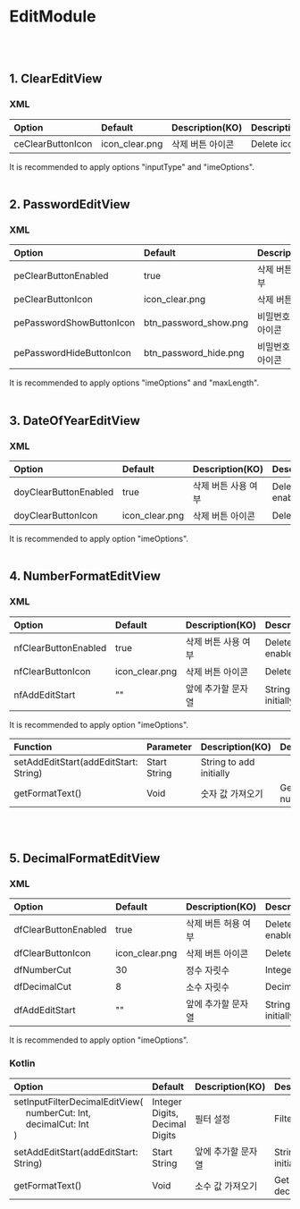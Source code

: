 # EditModule
<br/>
<br/>



## 1. ClearEditView

### XML

| Option | Default | Description(KO) | Description(EN) |
|:----------|:----------|:----------|:----------|
| ceClearButtonIcon | icon_clear.png | 삭제 버튼 아이콘 | Delete icon |

It is recommended to apply options "inputType" and "imeOptions".
<br/>
<br/>



## 2. PasswordEditView

### XML

| Option | Default | Description(KO) | Description(EN) |
|:----------|:----------|:----------|:----------|
| peClearButtonEnabled | true | 삭제 버튼 사용 여부 | Delete button enabled |
| peClearButtonIcon | icon_clear.png | 삭제 버튼 아이콘 | Delete icon |
| pePasswordShowButtonIcon | btn_password_show.png | 비밀번호 보이기 아이콘 | Password show icon |
| pePasswordHideButtonIcon | btn_password_hide.png | 비밀번호 숨기기 아이콘 | Password hide icon |

It is recommended to apply options "imeOptions" and "maxLength".
<br/>
<br/>



## 3. DateOfYearEditView

### XML

| Option | Default | Description(KO) | Description(EN) |
|:----------|:----------|:----------|:----------|
| doyClearButtonEnabled | true | 삭제 버튼 사용 여부 | Delete button enabled |
| doyClearButtonIcon | icon_clear.png | 삭제 버튼 아이콘 | Delete icon |

It is recommended to apply option "imeOptions".
<br/>
<br/>



## 4. NumberFormatEditView

### XML

| Option | Default | Description(KO) | Description(EN) |
|:----------|:----------|:----------|:----------|
| nfClearButtonEnabled | true | 삭제 버튼 사용 여부 | Delete button enabled |
| nfClearButtonIcon | icon_clear.png | 삭제 버튼 아이콘 | Delete icon |
| nfAddEditStart | "" | 앞에 추가할 문자열 | String to add initially |

It is recommended to apply option "imeOptions".

| Function | Parameter | Description(KO) | Description(EN) |
|:----------|:----------|:----------|:----------|
| setAddEditStart(addEditStart: String) | Start String | String to add initially |
| getFormatText() | Void | 숫자 값 가져오기 | Get only number |
<br/>
<br/>



## 5. DecimalFormatEditView

### XML

| Option | Default | Description(KO) | Description(EN) |
|:----------|:----------|:----------|:----------|
| dfClearButtonEnabled | true | 삭제 버튼 허용 여부 | Delete button enabled |
| dfClearButtonIcon | icon_clear.png | 삭제 버튼 아이콘 | Delete icon |
| dfNumberCut | 30 | 정수 자릿수 | Integer digits |
| dfDecimalCut | 8 | 소수 자릿수 | Decimal digits |
| dfAddEditStart | "" | 앞에 추가할 문자열 | String to add initially |

It is recommended to apply option "imeOptions".

### Kotlin

| Option | Default | Description(KO) | Description(EN) |
|:----------|:----------|:----------|:----------|
| setInputFilterDecimalEditView(<br/>&nbsp;&nbsp;&nbsp;&nbsp;&nbsp;numberCut: Int,<br/>&nbsp;&nbsp;&nbsp;&nbsp;&nbsp;decimalCut: Int<br/>) | Integer Digits,<br/>Decimal Digits | 필터 설정 | Filter setting |
| setAddEditStart(addEditStart: String) | Start String | 앞에 추가할 문자열 | String to add initially |
| getFormatText() | Void | 소수 값 가져오기 | Get only decimal |
<br/>
<br/>


